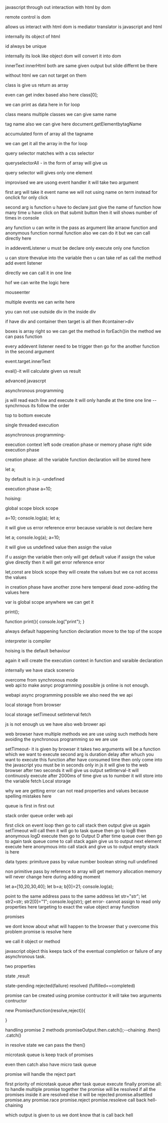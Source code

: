 javascript through out interaction with html by dom 

remote control is dom

allows us interact with html
dom is mediator 
translator is javascript and html 

internally its object of html


id always be unique


internally its look like object dom will convert it into dom 

innerText
innerHtml both are same given output but silde differnt be there

without html we can not target on them 


class is give us return as array 

even can get index based also here 
class[0];

we can print as data here in for loop

class means multiple classes we can give same name

tag name also we can give here document.getElementbytagName

accumulated form of array all the tagname

we can get it all the array in the for loop

query selector matches with a css selector 

queryselectorAll - in the form of array will give us 


query selector will gives only one element


improvised we are usong event handler it will take two argument 

first arg will take it event name we will not using name on term instead for onclick for only click 

second arg is function u have to declare just give the name of function how many time u have click on that submit button then it will shows number of times in console


any function u can write in the pass as argument like arraow function and anonymous function normal function also we can do it but we can call directly here 

in addeventListener u must be declare only 
 execute only one function

 u can store thevalue into the variable then u can take ref as call the method add event listener 

 directly we can call it in one line


hof we can write the logic here

mouseenter 

multiple events we can write here

you can not use outside div in the inside div 


if have div and container then target is all then #container>div 

boxes is array right so we can get the method in forEach()in the method we can pass function

every addevent listener need to be trigger then go for the another function in the second argument

event.target.innerText


eval()-it will calculate given us result 



advanced javascrpt 

asynchronous programming

js will read each line and execute it will only handle at the time one line -- synchrnous its follow the order

top to bottom execute 

single threaded execution


asynchronous programming-

execution context
   left sode creation phase or memory phase
   right side execution phase

creation phase: all the variable function declaration will be stored here 

let a;

by default is in js -undefined 

execution phase
a=10;


hoising:

global scope
block scope

a=10;
console.log(a);
let a;

it will give us error reference error because variable is not declare here


let a;
console.log(a);
a=10;

it will give us undefined value then assign the value 

if u assign the variable then only will get default value if assign the value give directly then it will get error reference error


let,const are block scope 
they will create the values but we ca not access the values 

in creation phase have another zone here temperal dead zone-adding the values here 

var is global scope anywhere we can get it 

print();

function print(){
    console.log("print");
}

always default happening function declaration move to the top of the scope 

interpreter is compiler

hoising is the default behaviour 

again it will create the execution context in function and varaible declaration 

internally we have stack scenerio

overcome from synchronous mode  
web api:to make asnyc programming possible js online is not enough.

webapi async programming possible we also need the we api 

local storage from browser

local storage
setTimeout
setInterval
fetch


js is not enough us we have also web brower api 

web browser have multiple methods we are use using such methods here avoiding the synchronous programming so we are use 

setTimeout- it is given by browser 
it takes two arguments will be a function which we want to execute
second arg is duration delay after whuch you want to execute this function after have consumed time then only come into the javascript you must be in seconds only 
in js it will give to the web browser after two seconds it will give us output 
setInterval-it will continuosly execute after 2000ms of time give us to number it will store into the variable
fetch
Local storage


why we are getting error can not read properties and values because spelling mistakes here 


queue is first in first out 

stack order
queue order
web api 


first click on event loop then
go to call stack
then output give us 
again setTimeout will call then it will go to task queue
then go to logB then anonymous
logD execute then go to Output D
after time queue over then go to again task queue come to call stack again give us to output next element execute here anonymous into call stack and give us to output empty stack is here 


data types:
primituve  pass by value
number
boolean
string
null
undefined

non primitive  pass by reference to array will get memory allocation memory will never change here during adding moment

let a=[10,20,30,40];
let b=a;
b[0]=21;
console.log(a);

point to the same address pass to the same address
let str="str";
let str2=str;
str2[0]="1";
console.log(str);
get error- cannot assign to read only properties here targeting to exact the value 
object 
array
function


promises

we dont know about what will happen to the browser that y overcome this problem promise is resolve here

we call it object or method 


javascript object this keeps tack of the eventual completion or failure of any asynchronous task.

two properties

state ,result

state-pending
rejected(failure)
resolved (fulfilled==completed)

promise can be created using promise contructor
it will take two arguments 
contructor

new Promise(function(resolve,reject)){

}

handling promise
2 methods promiseOutput.then.catch();--chaining 
.then()
.catch()

in resolve state we can pass the then()

microtask queue is keep track of promises 

even then catch also have micro task queue 

promise will handle the reject part 

first priority of microtask queue
after task queue execute 
finally 
promise all:
to handle multiple promise together
the promise will be resolved if all the promises inside it are resolved else it will be rejected 
promise.allsettled
promise.any
promise.race
promise.reject
promise.resoleve
call back hell-chaining

which output is given to us we dont know that is call back hell